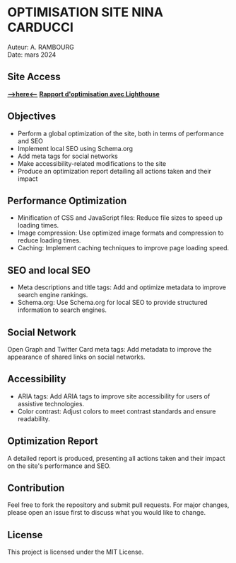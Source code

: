 # OPTIMISATION SITE NINA CARDUCCI
Auteur: A. RAMBOURG  
Date: mars 2024

## Site Access

[**-->here<--**](https://arno37.github.io/Nina_Carducci/) 
[**Rapport d'optimisation avec Lighthouse**](https://github.com/Arno37/Nina_Carducci/blob/main/Rambourg_Arnaud_2_audit_lighthouse_19%3A04%3A2024.pdf)

## Objectives

- Perform a global optimization of the site, both in terms of performance and SEO
- Implement local SEO using Schema.org
- Add meta tags for social networks
- Make accessibility-related modifications to the site
- Produce an optimization report detailing all actions taken and their impact

## Performance Optimization

- Minification of CSS and JavaScript files: Reduce file sizes to speed up loading times.
- Image compression: Use optimized image formats and compression to reduce loading times.
- Caching: Implement caching techniques to improve page loading speed.

## SEO and local SEO

- Meta descriptions and title tags: Add and optimize metadata to improve search engine rankings.
- Schema.org: Use Schema.org for local SEO to provide structured information to search engines.

## Social Network

Open Graph and Twitter Card meta tags: Add metadata to improve the appearance of shared links on social networks.

## Accessibility

- ARIA tags: Add ARIA tags to improve site accessibility for users of assistive technologies.
- Color contrast: Adjust colors to meet contrast standards and ensure readability.

## Optimization Report

A detailed report is produced, presenting all actions taken and their impact on the site's performance and SEO.

## Contribution

Feel free to fork the repository and submit pull requests. For major changes, please open an issue first to discuss what you would like to change.

## License

This project is licensed under the MIT License.

